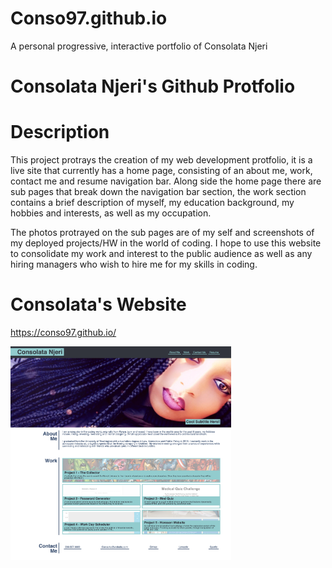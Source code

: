 # Conso97.github.io

A personal progressive, interactive portfolio of Consolata Njeri

#  Consolata Njeri's Github Protfolio  #

# Description #

This project protrays the creation of my web development protfolio, it is a live site that currently has a home page, consisting of an about me, work, contact me and resume navigation bar. Along side the home page there are sub pages that break down the navigation bar section, the work section contains a brief description of myself, my education background, my hobbies and interests, as well as my occupation. 

The photos protrayed on the sub pages are of my self and screenshots of my deployed projects/HW in the world of coding. I hope to use this website to consolidate my work and interest to the public audience as well as any hiring managers who wish to hire me for my skills in coding. 

# Consolata's Website #

https://conso97.github.io/

<img id="styledImage"
    src="css/Consolata'sP.jpg" width="70%" height="70%"
    alt="Consolata's Portfolio"
  />
